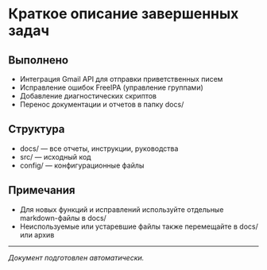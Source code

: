 # Краткое описание завершенных задач

## Выполнено
- Интеграция Gmail API для отправки приветственных писем
- Исправление ошибок FreeIPA (управление группами)
- Добавление диагностических скриптов
- Перенос документации и отчетов в папку docs/

## Структура
- docs/ — все отчеты, инструкции, руководства
- src/ — исходный код
- config/ — конфигурационные файлы

## Примечания
- Для новых функций и исправлений используйте отдельные markdown-файлы в docs/
- Неиспользуемые или устаревшие файлы также перемещайте в docs/ или архив

---

_Документ подготовлен автоматически._

